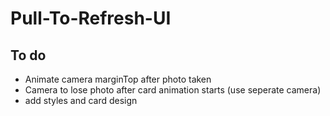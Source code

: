 # Pull-To-Refresh-UI

## To do

- Animate camera marginTop after photo taken
- Camera to lose photo after card animation starts (use seperate camera)
- add styles and card design
